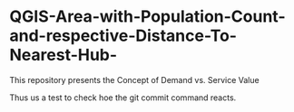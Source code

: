 # QGIS-Area-with-Population-Count-and-respective-Distance-To-Nearest-Hub-
This repository presents the Concept of Demand vs. Service Value

Thus us a test to check hoe the git commit command reacts.